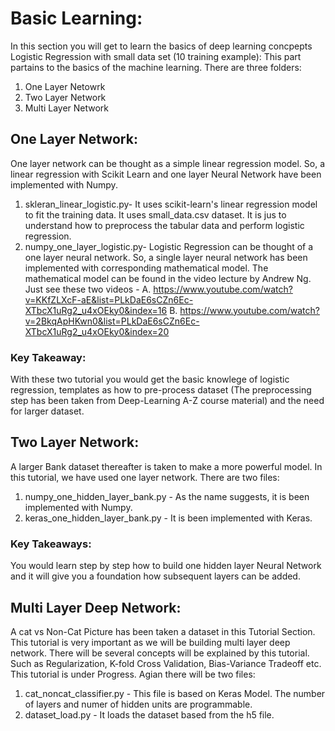 
# Basic Learning:

In this section you will get to learn the basics of deep learning concpepts
Logistic Regression with small data set (10 training example):
This part partains to the basics of the machine learning. There are three folders:
1. One Layer Netowrk
2. Two Layer Network
3. Multi Layer Network

## One Layer Network:
One layer network can be thought as a simple linear regression model. So, a linear regression with Scikit Learn and one layer Neural Network have been implemented with Numpy.
1.	skleran_linear_logistic.py- It uses scikit-learn's linear regression model to fit the training data. It uses small_data.csv dataset. It is jus to understand how to preprocess the tabular data and perform logistic regression.
2.	numpy_one_layer_logistic.py- Logistic Regression can be thought of a one layer neural network.
So, a single layer neural network has been implemented with corresponding mathematical model. The mathematical model can be found in the video lecture by Andrew Ng. Just see these two videos -
A. https://www.youtube.com/watch?v=KKfZLXcF-aE&list=PLkDaE6sCZn6Ec-XTbcX1uRg2_u4xOEky0&index=16
B. https://www.youtube.com/watch?v=2BkqApHKwn0&list=PLkDaE6sCZn6Ec-XTbcX1uRg2_u4xOEky0&index=20

### Key Takeaway:
With these two tutorial you would get the basic knowlege of logistic regression, templates as how to pre-process dataset (The preprocessing step has been taken from Deep-Learning A-Z course material) and the need for larger dataset.

## Two Layer Network: 
A larger Bank dataset thereafter is taken to make a more powerful model. In this tutorial, we have used one layer network. There are two files:
1. numpy_one_hidden_layer_bank.py - As the name suggests, it is been implemented with Numpy.
2. keras_one_hidden_layer_bank.py - It is been implemented with Keras. 

### Key Takeaways: 
You would learn step by step how to build one hidden layer Neural Network and it will give you a foundation how subsequent layers can be added. 

## Multi Layer Deep Network:
A cat vs Non-Cat Picture has been taken a dataset in this Tutorial Section. This tutorial is very important as we will be building multi layer deep network. There will be several concepts will be explained by this tutorial. Such as Regularization, K-fold Cross Validation, Bias-Variance Tradeoff etc. This tutorial is under Progress. Agian there will be two files:
1. cat_noncat_classifier.py - This file is based on Keras Model. The number of layers and numer of hidden units are programmable.
2. dataset_load.py - It loads the dataset based from the h5 file.

